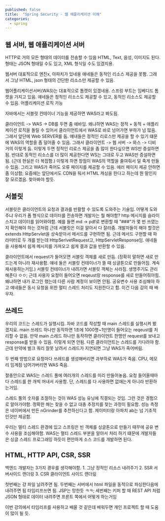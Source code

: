 ```yaml
---
published: false
title:  "Spring Security - 웹 애플리케이션 이해"
categories:
  - spring
---
```


## 웹 서버, 웹 애플리케이션 서버

HTTP로 거의 모든 형태의 데이터를 전송할 수 있음
HTML, Text, 음성, 이미지도 된다. 형태는 JSON 형태일 수도 있고, XML 형식일 수도 있겠지용.

웹서버 대표적으로 엔진x, 아파치가 있네용
얘네들은 동적인 리소스 제공을 못함. 그래서 그냥 HTML, json 형태의 간단한 리소스만 제공할 수 있음.

웹어플리케이션서버(WAS)는 대표적으로 톰캣이 있겠네용. 스프링 부트는 임베디드 톰캣을 가지고 있음.
얘네들은 정적인 리소스도 제공할 수 있고, 동적인 리소스도 제공할 수 있음. 어플리케이션 로직 가능

자바에서는 서블릿 컨테이너 기능을 제공하면 WAS라고 봐도됨.

클라이언트 -> WAS -> DB를 두면 좀 에바임. 왜냐하면 WAS는 정적 + 동적 + 애플리케이션 로직을 돌릴 수 있어서 클라이언트에서 WAS로 바로 넘어가면 부하가 넘 많음. 
그래서 앞단에 Web SERVER를 둠. 얘내들은 정적인 리로스만 제공을 할 수 있기 떄문에 WAS의 역할을 좀 덜어줄 수 있음. 그래서 클라이언트 -> 웹 서버 -> 와스 -> 디비 거의 이렇게 둠.
이렇게 두면 정적인 리로스 제공을 좀 많이 한다싶으면 WS만 증설하면 됨. 반대로 동적인 리소스를 더 많이 제공한다면 WS는 그대로 두고 WAS만 증설하면 됨. (근데 현실은 더 복잡함.)
이렇게 하면 장점이 WAS의 역할을 줄여줘서 덜 죽게 만들 수 있음. 그리고 WAS가 죽어도 오류 페이지를 제공할 수 있음. 에러 페이지 제공 안하면 좀 이상함;
요즘에는 앞단에서도 CDN을 둬서 HTML 캐싱을 한다고 하는데 뭔 말인지 잘 모르곘음. 찾아봐야 할듯.

## 서블릿
서블릿은 클라이언트의 요청과 결과를 반활할 수 있도록 도와주는 기술임. 어떻게 도와주냐
우리가 폼 형식으로 데이터를 전송하면 개발자는 뭘 해야함? http 메시지를 슬라이스치고 데이터를 읽어와야함. 예를 들면 md -> pdf로 변환할 때 "###"가 몇 번 쓰였는지 확인해야 하는 것처럼 
근데 서블릿은 이걸 알아서 다 잘라줌. 개발자들이 해야 할것은 extends HttpServlet을 상속받아서 메서드를 구현하면 됨. 근데 메서드 구현할 때 파라미터로 두 개를 받는데 HttpSerlvetRequest고, HttpServletResponse임. 애네들을 사용해서 쉽게 메시지를 가져오고 쉽게 결과 값을 반환할 수 있음.

클라이언트에서 request가 들어오면 서블릿 객체를 새로 만듬. (정확히 말하면 새로 만드는게 아니라 재사용함. 얘네 둘은 서블릿 컨테이너가 뜰 때 싱글톤으로 만들어짐. 계속 재사용하는거임.) 서블릿 컨테이너가 내려가면 서블릿 객체는 사라짐. 생명주기도 관리해준다 ㅇㅇ;
근데 사용자 요청이 들어오면 reqeust랑 response를 새로 만들어줘야힘. 왜냐하면 내가 로그인 했는데 다른 사람 계정이 보이면 안됨.
공유변수 사용 조심해야 하고 얘네들은 동시 요청을 위한 멀티 스레드 처리도 지원한다고 함. 이건 다음 강의 때 배우자.


## 쓰레드
우리의 코드는 스레드가 실행시킴. 자바 코드를 작성할 때 main 스레드를 실행시켜 봤겠지요. main 쓰레드 하나만 동작하면 1초에 1000명~1만명이 들어오는 reqeust를 처리할 수 없음. 만약 main 스레드 하나만 동작하면 클라이언트 한명만 request를 보내고 response를 받을 수 있음. 이렇게 되면 안됨. 다른 클라이언트는 스레드를 기다려야 함. 근데 만약에 벌크 쿼리 잘못 날려서 스레드가 지연되면 그냥 WAS가 죽어버림.

두 번째 방법으로 요청마다 쓰레드를 생성해버리면 과부하로 WAS가 죽음. CPU, 메모리 임계점 넘어가버리면 WAS 죽음.

절충안으로 WAS는 스레드 풀에 여러개의 스레드를 미리 만들어놓음. 요청 들어올때마다 스레드를 한 개씩 꺼내서 사용함. 단, 스레드를 다 사용하면 없애는게 아니라 반환하는거임. 

스레드 풀의 숫자를 조절하는 것이 WAS 성능 유닝에 직결되는 것임. 그런 것은 경험으로 알아가야함. 정확한 해는 찾을 수 없고 대충 추정치를 찾는 과정이 필요함. 성능 측정은 네이버에서 만든 nGrinder를 추천하신다고 함. 제이미터랑 아파치 ab는 넘 기초적인것만 제공함.

우리는 멀티 스레드 환경에 있고 스프링은 빈 객체를 싱글톤으로 만들기 때무에 공유 변수 사용을 조심해야함. WAS는 멀티 스레드 부분을 알아서 처리 하기 떄문에 개발자들은 싱글 스레드 프로그래밍 하듯이 편안하게 소스 코드를 개발하면 된다.

## HTML, HTTP API, CSR, SSR
백엔드 개발자는 3가지 경우를 생각해야함. 1. 그냥 정적인 리소스 내려주기 2. SSR 서버사이드 랜더링 3. CSR 클라이언트 사이드 랜더링

첫번째는 걍 파일 날려주면 됨.
두번째는 서버에서 html 파일을 동적으로 파싱한다음에 내려주면 됨 타임리프쓰면 됨. JSP는 망한듯 ㅋㅋ;
세번째는 키퍼 할 때 REST API 처럼 JSON 형태로 데이터 내려주면 프론트 쪽에서 어떻게 하는거임

이번 강의에서 타임리프를 사용하고 배울 것 같은데 배워두면 개인 프로젝트 할 때 도움이 많이 될 듯.

